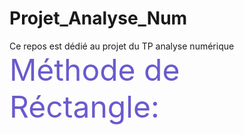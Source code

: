# Projet_Analyse_Num
Ce repos est dédié au projet du TP analyse numérique
<FONT color="#6A5ACD" size="8">Méthode de Réctangle:</FONT>
